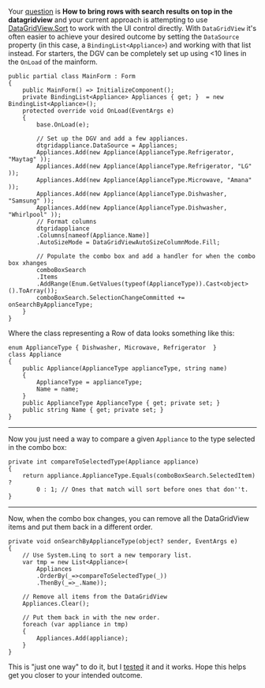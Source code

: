 Your [question](https://stackoverflow.com/q/74873611/5438626) is **How to bring rows with search results on top in the datagridview** and your current approach is attempting to use [DataGridView.Sort](https://learn.microsoft.com/en-us/dotnet/api/system.windows.forms.datagridview.sort?view=windowsdesktop-7.0#system-windows-forms-datagridview-sort(system-collections-icomparer)) to work with the UI control directly. With `DataGridView` it's often easier to achieve your desired outcome by setting the `DataSource` property (in this case, a `BindingList<Appliance>`) and working with that list instead. For starters, the DGV can be completely set up using <10 lines in the `OnLoad` of the mainform. 

    public partial class MainForm : Form
    {
        public MainForm() => InitializeComponent();
        private BindingList<Appliance> Appliances { get; }  = new BindingList<Appliance>();
        protected override void OnLoad(EventArgs e)
        {
            base.OnLoad(e);

            // Set up the DGV and add a few appliances.
            dtgridappliance.DataSource = Appliances;            
            Appliances.Add(new Appliance(ApplianceType.Refrigerator, "Maytag" ));
            Appliances.Add(new Appliance(ApplianceType.Refrigerator, "LG" ));
            Appliances.Add(new Appliance(ApplianceType.Microwave, "Amana" ));
            Appliances.Add(new Appliance(ApplianceType.Dishwasher, "Samsung" ));
            Appliances.Add(new Appliance(ApplianceType.Dishwasher, "Whirlpool" ));
            // Format columns
            dtgridappliance
            .Columns[nameof(Appliance.Name)]
            .AutoSizeMode = DataGridViewAutoSizeColumnMode.Fill;

            // Populate the combo box and add a handler for when the combo box xhanges
            comboBoxSearch
            .Items
            .AddRange(Enum.GetValues(typeof(ApplianceType)).Cast<object>().ToArray());
            comboBoxSearch.SelectionChangeCommitted += onSearchByApplianceType;
        }
    }

Where the class representing a Row of data looks something like this:

    enum ApplianceType { Dishwasher, Microwave, Refrigerator  }
    class Appliance
    {
        public Appliance(ApplianceType applianceType, string name)
        {
            ApplianceType = applianceType;
            Name = name;
        }
        public ApplianceType ApplianceType { get; private set; }
        public string Name { get; private set; }
    }

 ***

 Now you just need a way to compare a given `Appliance` to the type selected in the combo box: 

    private int compareToSelectedType(Appliance appliance)
    {
        return appliance.ApplianceType.Equals(comboBoxSearch.SelectedItem) ?
            0 : 1; // Ones that match will sort before ones that don''t.
    }

 ***

 Now, when the combo box changes, you can remove all the DataGridView items and put them back in a different order.

    private void onSearchByApplianceType(object? sender, EventArgs e)
    {
        // Use System.Linq to sort a new temporary list.
        var tmp = new List<Appliance>(
            Appliances
            .OrderBy(_=>compareToSelectedType(_))
            .ThenBy(_=>_.Name));

        // Remove all items from the DataGridView
        Appliances.Clear();

        // Put them back in with the new order.
        foreach (var appliance in tmp)
        {
            Appliances.Add(appliance);
        }
    }

This is "just one way" to do it, but I [tested](https://github.com/IVSoftware/datagrid-view-sort.git) it and it works. Hope this helps get you closer to your intended outcome.